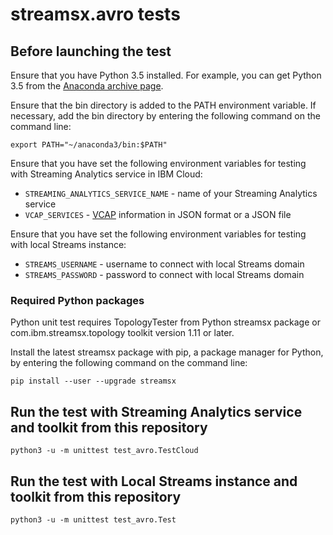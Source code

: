 # streamsx.avro tests

## Before launching the test

Ensure that you have Python 3.5 installed. For example, you can get Python 3.5 from the [Anaconda archive page](https://repo.continuum.io/archive/index.html).

Ensure that the bin directory is added to the PATH environment variable. If necessary, add the bin directory by entering the following command on the command line:

    export PATH="~/anaconda3/bin:$PATH"

Ensure that you have set the following environment variables for testing with Streaming Analytics service in IBM Cloud:

* `STREAMING_ANALYTICS_SERVICE_NAME` - name of your Streaming Analytics service
* `VCAP_SERVICES` - [VCAP](https://console.bluemix.net/docs/services/StreamingAnalytics/r_vcap_services.html#r_vcap_services) information in JSON format or a JSON file

Ensure that you have set the following environment variables for testing with local Streams instance:

* `STREAMS_USERNAME` - username to connect with local Streams domain
* `STREAMS_PASSWORD` - password to connect with local Streams domain

### Required Python packages

Python unit test requires TopologyTester from Python streamsx package or com.ibm.streamsx.topology toolkit version 1.11 or later.

Install the latest streamsx package with pip, a package manager for Python, by entering the following command on the command line:

    pip install --user --upgrade streamsx



## Run the test with Streaming Analytics service and toolkit from this repository

    python3 -u -m unittest test_avro.TestCloud


## Run the test with Local Streams instance and toolkit from this repository

    python3 -u -m unittest test_avro.Test


